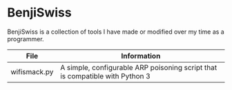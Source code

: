 # BenjiSwiss
BenjiSwiss is a collection of tools I have made or modified over my time as a programmer.


| File  | Information |
| ------------- | ------------- |
| wifismack.py  | A simple, configurable ARP poisoning script that is compatible with Python 3  |
